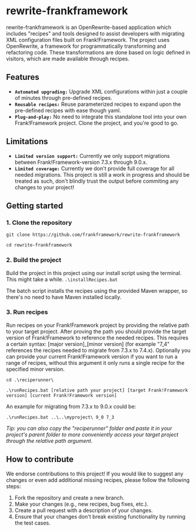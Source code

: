 # rewrite-frankframework
rewrite-frankframework is an OpenRewrite-based application which includes "recipes" and tools designed to assist developers with migrating XML configuration files built on Frank!Framework. 
The project uses OpenRewrite, a framework for programmatically transforming and refactoring code. These transformations are done based on logic defined in visitors, which are made available through recipes.

## Features
* **`Automated upgrading:`** Upgrade XML configurations within just a couple of minutes through pre-defined recipes.
* **`Reusable recipes:`** Reuse parameterized recipes to expand upon the pre-defined recipes with ease though yaml.
* **`Plug-and-play:`** No need to integrate this standalone tool into your own Frank!Framework project. Clone the project, and you're good to go.

## Limitations
* **`Limited version support:`** Currently we only support migrations between Frank!Framework-version 7.3.x through 9.0.x.
* **`Limited coverage:`** Currently we don't provide full coverage for all needed migrations. This project is still a work in progress and should be treated as such, don't blindly trust the output before commiting any changes to your project!

## Getting started
### 1. Clone the repository
```git clone https://github.com/frankframework/rewrite-frankframework```

```cd rewrite-frankframework```
### 2. Build the project
Build the project in this project using our install script using the terminal. This might take a while. 
```.\installRecipes.bat```

The batch script installs the recipes using the provided Maven wrapper, so there's no need to have Maven installed locally.
### 3. Run recipes
Run recipes on your Frank!Framework project by providing the relative path to your target project. 
After proving the path you should provide the target version of Frank!Framework to reference the needed recipes. This requires a certain syntax: [major version]_[minor version] (for example "7_4" references the recipes needed to migrate from 7.3.x to 7.4.x).
Optionally you can provide your current Frank!Framework version if you want to run a range of recipes, without this argument it only runs a single recipe for the specified minor version. 

```cd .\reciperunner\```

```.\runRecipes.bat [relative path your project] [target Frank!Framework version] [current Frank!Framework version]```

An example for migrating from 7.3.x to 9.0.x could be:

```.\runRecipes.bat ..\..\myproject\ 9_0 7_3```

*Tip: you can also copy the "reciperunner" folder and paste it in your project's parent folder to more conveniently access your target project through the relative path argument.*

## How to contribute
We endorse contributions to this project! If you would like to suggest any changes or even add additional missing recipes, please follow the following steps:
1. Fork the repository and create a new branch.
2. Make your changes (e.g., new recipes, bug fixes, etc.).
3. Create a pull request with a description of your changes.
4. Ensure that your changes don't break existing functionality by running the test cases.
